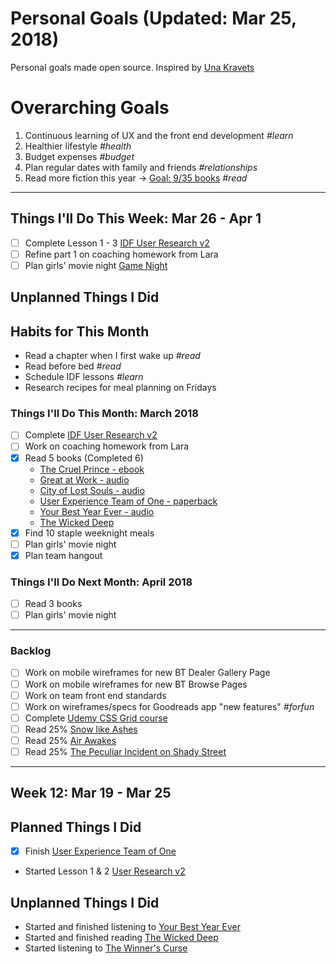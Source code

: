 Personal Goals (Updated: Mar 25, 2018)
==============

Personal goals made open source. Inspired by [Una Kravets](https://una.im/personal-goals-guide/)

# Overarching Goals
1. Continuous learning of UX and the front end development *#learn*
2. Healthier lifestyle *#health*
3. Budget expenses *#budget*
4. Plan regular dates with family and friends *#relationships*
5. Read more fiction this year -> [Goal: 9/35 books](https://www.goodreads.com/user_challenges/10348403) *#read*

---

## Things I'll Do This Week: Mar 26 - Apr 1
- [ ] Complete Lesson 1 - 3 [IDF User Research v2](https://github.com/candicodeit/personal-goals/projects/3) 
- [ ] Refine part 1 on coaching homework from Lara
- [ ] Plan girls' movie night [Game Night](http://www.imdb.com/title/tt2704998/)

## Unplanned Things I Did

## Habits for This Month
- Read a chapter when I first wake up *#read*
- Read before bed *#read*
- Schedule IDF lessons *#learn*
- Research recipes for meal planning on Fridays

### Things I'll Do This Month: March 2018
- [ ] Complete [IDF User Research v2](https://github.com/candicodeit/personal-goals/projects/3) 
- [ ] Work on coaching homework from Lara
- [x] Read 5 books (Completed 6)
  - [The Cruel Prince - ebook](https://www.goodreads.com/book/show/26032825-the-cruel-prince)
  - [Great at Work - audio](https://www.goodreads.com/book/show/35297611-great-at-work)
  - [City of Lost Souls - audio](https://www.goodreads.com/book/show/8755776-city-of-lost-souls)
  - [User Experience Team of One - paperback](https://www.goodreads.com/book/show/18177290-the-user-experience-team-of-one)
  - [Your Best Year Ever - audio](https://www.goodreads.com/book/show/35138433-your-best-year-ever)
  - [The Wicked Deep](https://www.goodreads.com/book/show/35297394-the-wicked-deep)
- [x] Find 10 staple weeknight meals
- [ ] Plan girls' movie night
- [x] Plan team hangout

### Things I'll Do Next Month: April 2018
- [ ] Read 3 books
- [ ] Plan girls' movie night

---

### Backlog
- [ ] Work on mobile wireframes for new BT Dealer Gallery Page
- [ ] Work on mobile wireframes for new BT Browse Pages
- [ ] Work on team front end standards
- [ ] Work on wireframes/specs for Goodreads app "new features" *#forfun*
- [ ] Complete [Udemy CSS Grid course](https://github.com/candicodeit/udemy/projects/1)
- [ ] Read 25% [Snow like Ashes](https://www.goodreads.com/book/show/17399160-snow-like-ashes?from_search=true)
- [ ] Read 25% [Air Awakes](https://www.goodreads.com/book/show/23127048-air-awakens?from_search=true)
- [ ] Read 25% [The Peculiar Incident on Shady Street](https://www.goodreads.com/book/show/27395333-the-peculiar-incident-on-shady-street)

--- 
## Week 12: Mar 19 - Mar 25

## Planned Things I Did
- [x] Finish [User Experience Team of One](https://www.goodreads.com/book/show/18177290-the-user-experience-team-of-one?from_search=true)
- Started Lesson 1 & 2 [User Research v2](https://github.com/candicodeit/personal-goals/projects/3)

## Unplanned Things I Did
- Started and finished listening to [Your Best Year Ever](https://www.goodreads.com/book/show/35138433-your-best-year-ever)
- Started and finished reading [The Wicked Deep](https://www.goodreads.com/book/show/35297394-the-wicked-deep)
- Started listening to [The Winner's Curse](https://www.goodreads.com/book/show/16069030-the-winner-s-curse)
